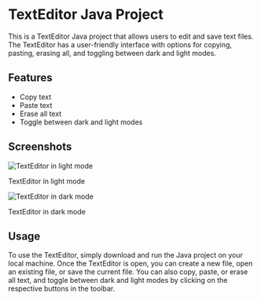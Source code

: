 <!DOCTYPE html>
<html>
  <head>
    <meta charset="UTF-8">
<!--     <title>TextEditor Java Project</title> -->
  </head>
  <body>
    <h1>TextEditor Java Project</h1>
    <p>
      This is a TextEditor Java project that allows users to edit and save text files. The TextEditor has a user-friendly interface with options for copying, pasting, erasing all, and toggling between dark and light modes.
    </p>
    <h2>Features</h2>
    <ul>
      <li>Copy text</li>
      <li>Paste text</li>
      <li>Erase all text</li>
      <li>Toggle between dark and light modes</li>
    </ul>
    <h2>Screenshots</h2>
    <img src="Images/Screenshot 2023-04-27 163926.png" alt="TextEditor in light mode">
    <p>TextEditor in light mode</p>
    <img src="Images/Screenshot 2023-04-27 164020.png" alt="TextEditor in dark mode">
    <p>TextEditor in dark mode</p>
    <h2>Usage</h2>
    <p>
      To use the TextEditor, simply download and run the Java project on your local machine. Once the TextEditor is open, you can create a new file, open an existing file, or save the current file. You can also copy, paste, or erase all text, and toggle between dark and light modes by clicking on the respective buttons in the toolbar.
    </p>
  </body>
</html>
